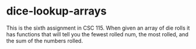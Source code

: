 # dice-lookup-arrays
This is the sixth assignment in CSC 115. When given an array of die rolls it has functions that will tell you the fewest rolled num, the most rolled, and the sum of the numbers rolled. 
